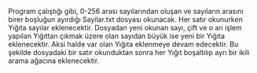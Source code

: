 Program çalıştığı gibi, 0-256 arası sayılarından oluşan ve
sayıların arasını birer boşluğun ayırdığı Sayilar.txt dosyası okunacak. Her satır okunurken Yığıta sayılar
eklenecektir. Dosyadan yeni okunan sayı, çift ve o an işlem yapılan Yığıttan çıkmak üzere olan
sayıdan büyük ise yeni bir Yığıta eklenecektir. Aksi halde var olan Yığıta eklenmeye devam edecektir.
Bu şekilde dosyadaki bir satır okunduktan sonra her Yığıt boşaltılıp ayrı bir ikili arama ağacına
eklenecektir.
